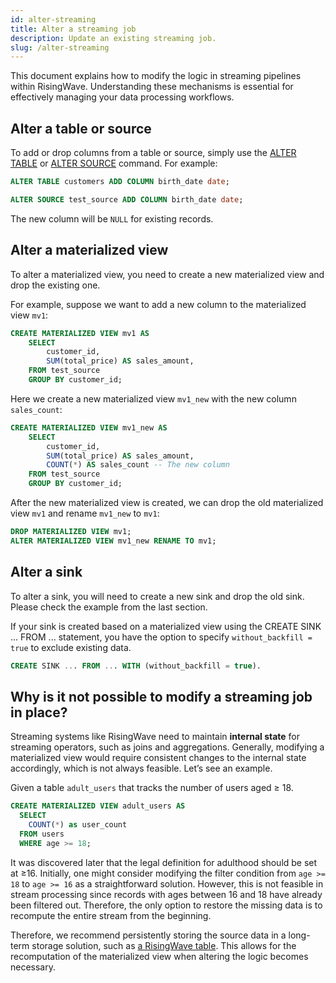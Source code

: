 ```yaml
---
id: alter-streaming
title: Alter a streaming job
description: Update an existing streaming job.
slug: /alter-streaming
---
```

<head>
  <link rel="canonical" href="https://docs.risingwave.com/docs/current/alter-streaming/" />
</head>

This document explains how to modify the logic in streaming pipelines within RisingWave. Understanding these mechanisms is essential for effectively managing your data processing workflows.


## Alter a table or source

To add or drop columns from a table or source, simply use the [ALTER TABLE](https://docs.risingwave.com/docs/dev/sql-alter-table/) or [ALTER SOURCE](https://docs.risingwave.com/docs/dev/sql-alter-source/) command. For example:

```sql
ALTER TABLE customers ADD COLUMN birth_date date;

ALTER SOURCE test_source ADD COLUMN birth_date date;
```

The new column will be `NULL` for existing records. 

## Alter a materialized view

To alter a materialized view, you need to create a new materialized view and drop the existing one. 

For example, suppose we want to add a new column to the materialized view `mv1`:
    
```sql
CREATE MATERIALIZED VIEW mv1 AS
    SELECT
        customer_id,
        SUM(total_price) AS sales_amount,
    FROM test_source
    GROUP BY customer_id;
```

Here we create a new materialized view `mv1_new` with the new column `sales_count`:
    
```sql
CREATE MATERIALIZED VIEW mv1_new AS
    SELECT
        customer_id,
        SUM(total_price) AS sales_amount,
        COUNT(*) AS sales_count -- The new column
    FROM test_source
    GROUP BY customer_id;
```

After the new materialized view is created, we can drop the old materialized view `mv1` and rename `mv1_new` to `mv1`:

```sql
DROP MATERIALIZED VIEW mv1;
ALTER MATERIALIZED VIEW mv1_new RENAME TO mv1;
```

## Alter a sink

To alter a sink, you will need to create a new sink and drop the old sink. Please check the example from the last section.

If your sink is created based on a materialized view using the CREATE SINK ... FROM ... statement, you have the option to specify `without_backfill = true` to exclude existing data.

```sql
CREATE SINK ... FROM ... WITH (without_backfill = true).
```

## Why is it not possible to modify a streaming job in place?

Streaming systems like RisingWave need to maintain **internal state** for streaming operators, such as joins and aggregations. Generally, modifying a materialized view would require consistent changes to the internal state accordingly, which is not always feasible. Let’s see an example.

Given a table `adult_users` that tracks the number of users aged ≥ 18. 

```sql
CREATE MATERIALIZED VIEW adult_users AS
  SELECT
    COUNT(*) as user_count
  FROM users
  WHERE age >= 18;
```

It was discovered later that the legal definition for adulthood should be set at ≥16. Initially, one might consider modifying the filter condition from `age >= 18` to `age >= 16` as a straightforward solution. However, this is not feasible in stream processing since records with ages between 16 and 18 have already been filtered out. Therefore, the only option to restore the missing data is to recompute the entire stream from the beginning.

Therefore, we recommend persistently storing the source data in a long-term storage solution, such as [a RisingWave table](/sql/commands/sql-create-table.md). This allows for the recomputation of the materialized view when altering the logic becomes necessary.
